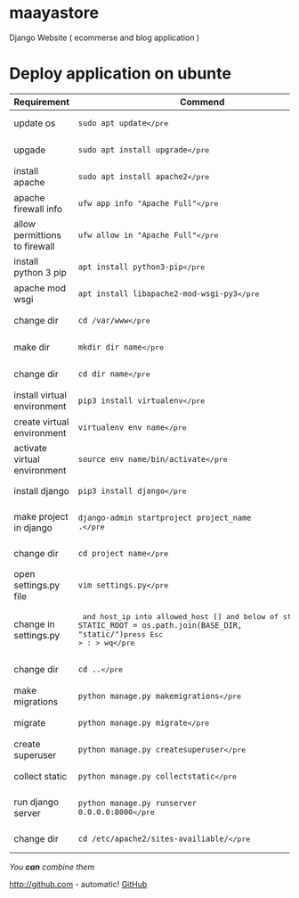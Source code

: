 # maayastore
Django Website ( ecommerse and blog application )



# Deploy application on ubunte

Requirement | Commend
------------ | -------------
update os | <pre><code>sudo apt update</code></pre
upgade | <pre><code>sudo apt install upgrade</code></pre
install apache | <pre><code>sudo apt install apache2</code></pre
apache firewall info | <pre><code>ufw app info "Apache Full"</code></pre
allow permittions to firewall | <pre><code>ufw allow in "Apache Full"</code></pre
install python 3 pip | <pre><code>apt install python3-pip</code></pre
apache mod wsgi | <pre><code>apt install libapache2-mod-wsgi-py3</code></pre
change dir | <pre><code>cd /var/www</code></pre
make dir | <pre><code>mkdir dir_name</code></pre
change dir | <pre><code>cd dir_name</code></pre
install virtual environment | <pre><code>pip3 install virtualenv</code></pre
create virtual environment | <pre><code>virtualenv env_name</code></pre
activate virtual environment | <pre><code>source env_name/bin/activate</code></pre
install django | <pre><code>pip3 install django</code></pre
make project in django | <pre><code>django-admin startproject project_name .</code></pre
change dir | <pre><code>cd project_name</code></pre
open settings.py file | <pre><code>vim settings.py</code></pre
change in settings.py | <pre> and host_ip into allowed_host [] and below of static url <code>STATIC_ROOT = os.path.join(BASE_DIR, "static/")</code>press Esc > : > wq</pre
change dir | <pre><code>cd ..</code></pre
make migrations | <pre><code>python manage.py makemigrations</code></pre
migrate | <pre><code>python manage.py migrate</code></pre
create superuser | <pre><code>python manage.py createsuperuser</code></pre
collect static | <pre><code>python manage.py collectstatic</code></pre
run django server | <pre><code>python manage.py runserver 0.0.0.0:8000</code></pre
change dir | <pre><code>cd /etc/apache2/sites-availiable/</code></pre










_You **can** combine them_

http://github.com - automatic!
[GitHub](http://github.com)
